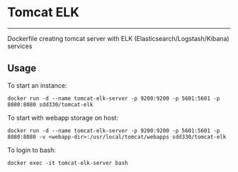 # Tomcat ELK
------------
Dockerfile creating tomcat server with ELK (Elasticsearch/Logstash/Kibana) services

Usage
------------

To start an instance:

	docker run -d --name tomcat-elk-server -p 9200:9200 -p 5601:5601 -p 8080:8080 sdd330/tomcat-elk

To start with webapp storage on host:

	docker run -d --name tomcat-elk-server -p 9200:9200 -p 5601:5601 -p 8080:8080 -v <webapp-dir>:/usr/local/tomcat/webapps sdd330/tomcat-elk

To login to bash:
	
	docker exec -it tomcat-elk-server bash
